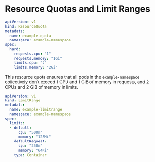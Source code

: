 # Resource Quotas and Limit Ranges

```yaml
apiVersion: v1
kind: ResourceQuota
metadata:
  name: example-quota
  namespace: example-namespace
spec:
  hard:
    requests.cpu: "1"
    requests.memory: "1Gi"
    limits.cpu: "2"
    limits.memory: "2Gi"

```


This resource quota ensures that all pods in the `example-namespace` collectively don’t exceed 1 CPU and 1 GiB of memory in requests, and 2 CPUs and 2 GiB of memory in limits.


```yaml
apiVersion: v1
kind: LimitRange
metadata:
  name: example-limitrange
  namespace: example-namespace
spec:
  limits:
  - default:
      cpu: "500m"
      memory: "128Mi"
    defaultRequest:
      cpu: "250m"
      memory: "64Mi"
    type: Container

```